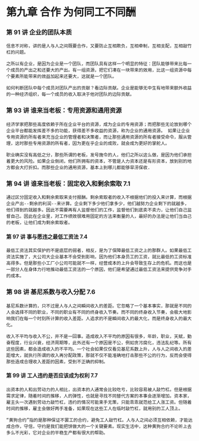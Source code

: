 # 第九章 合作 为何同工不同酬

### 第 91 讲 企业的团队本质

`信息不对称，讲的是人与人之间既要合作，又要防止互相欺负，互相牵制，互相支配，互相敲竹杠的问题。`

`之所以有企业，是因为企业是一个团队，而团队具有这样一个明显的特征：团队能够带来比每一个成员的产出之和还要大的产出。有一组资源，把它们凑在一块带来的效用，比这一组资源中每个要素所能带来的效益加起来还要大，这就是一个团队。`

`如何判断团队中每个成员对团队产出的贡献？看边际贡献。企业是能够无中生有地带来额外收益的一种经济组织，每一个成员的收入取决于他对团队的边际贡献。`

### 第 93 讲 谁来当老板：专用资源和通用资源

`经济学家把那些高度依赖于所在企业平台的资源，成为企业的专用资源；而把那些无论放到哪个企业平台都能发挥差不多的功能，获得差不多收益的资源，称为企业的通用资源。 如果让企业专用资源的所有者来充当企业的管理者和决策者，而让那些通用资源的所有者接受命令，服从管理，这时那些专用资源的所有者，因为更在乎企业的成败，就会成为更好的掌舵人。`

`职业确实没有高低之分，那些所谓的老板，发号施令的人，他们之所以这么做，是因为他们承担着更大的风险。如果企业倒闭，他们所拥有的资本，不管是人力资本还是有形资本，放到别的地方都会大打折扣。而那些企业的通用资源，基本上到哪儿都能够旱涝保收.`

### 第 94 讲 谁来当老板：固定收入和剩余索取 7.1

`通过区分固定收入和剩余索取来支付报酬。剩余索取者的收入不根据他们的投入来计算，而根据企业产出--剩余的利润--来计算。企业剩下多少他们拿多少，他们越努力企业剩下的就越多，他们得到的就越多。因此不需要再有人监督他们的工作，监督他们到底卖不卖力，让他们自己监督自己。因此在企业里，对工作绩效很难用固定的方法来衡量的人，最好的办法是让他们当自己的老板，让他们成为剩余索取者。`

#### 第 97 讲 事与愿违之最低工资法 7.4

`最低工资法其实保护的不是底层的弱者，相反，是为了保障最低工资之上的那群人。如果最低工资法实施了，大公司大企业基本不会受到影响，因为他们本身员工的工资，就比最低的工资标准高得多。但是那些小工厂小公司可能就不一样，经营成本的上升会导致生存上的危机。而这也是一部分人在身体力行地推动最低工资法的一个原因，他们是希望通过最低工资法来提供竞争对手的成本。`

### 第 98 讲 基尼系数与收入分配 7.6

`基尼系数计算的，只不过是人与人之间瞬间收入的差距。它忽略了一个基本事实，那就是不同的人会选择不同的职业，不同的职业有不同的终身收入节奏。而不同的终身收入节奏，会极大地影响我们在每一个时刻所计算的收入差距。人追求的不是瞬间收入的最大化，而是终身收入的最大化。`

`收入不平均与收入不公，并不是一回事。造成收入不平均的原因有很多，年龄，职业，天赋，勤奋程度，行业兴衰，经济周期等，此外还有一个原因是不公，例如贪污腐化，违法乱纪等。所有这些因素，都会造成收入的不平均。一个社会如果仅仅看见基尼系数上升，人与人之间收入的差距增大，就执行所谓的收入再分配政策，那就不仅不能准确地打击那些不公的行为，反而会使得那些造成合理收入差距的因素，受到不正确的抑制。`

#### 第 99 讲 工人违约是否应该成为权利 7.7

`出资本的人和出劳动力的人相比，出资本的人通常会比较吃亏，比较容易被人敲竹杠。但是根据需求定律，随着时间的推移，人的弹性，也就是寻找不同替代方案的本事会逐渐增加。资本家，雇主头一次遇到劳动力敲竹杠，违约的情况可能束手无策，只能乖乖就范给工人涨工资。但随着时间的推移，雇主会做好两手准备，如果现在这些工人在临时敲竹杠，就用别的工人顶上。`

`“黄狗合约”指的是那种保证不罢工的合约，避免工人敲竹杠。人与人之间必须互相依赖，才能达成合作，守信，守约是我们能把饼做大的一个关键要素。现实生活中，这种黄狗合约不论听上去多么不光彩，它对企业的平稳生产都有很大的帮助。`
